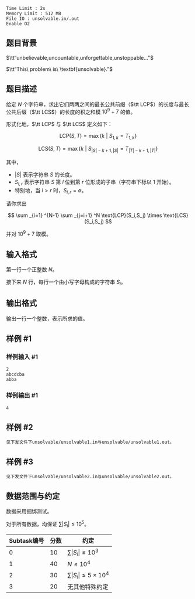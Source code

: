 ```text
Time Limit : 2s
Memory Limit : 512 MB
File IO : unsolvable.in/.out
Enable O2
```

## 题目背景

$\tt“unbelievable,uncountable,unforgettable,unstoppable...”$

$\tt“This\ problem\ is\ \textbf{unsolvable}.”$

## 题目描述

给定 $N$ 个字符串，求出它们两两之间的最长公共前缀（$\tt LCP$）的长度与最长公共后缀（$\tt LCS$）的长度的积之和模 $10^9 +7$ 的值。

形式化地，$\tt LCP$ 与 $\tt LCS$ 定义如下：

$$
\text{LCP}(S,T)=\max{ \{ k\ |\ S_{1,k} = T_{1,k} \} }
$$

$$
\text{LCS}(S,T)=\max{ \{ k\ |\ S_{|S|-k+1,|S|} = T_{|T|-k+1,|T|} \} }
$$

其中，

- $|S|$ 表示字符串 $S$ 的长度。
- $S_{l,r}$ 表示字符串 $S$ 第 $l$ 位到第 $r$ 位形成的子串（字符串下标以 $1$ 开始）。
- 特别地，当 $l > r$ 时，$S_{l,r} = \emptyset$。

请你求出

$$
\sum _{i=1} ^{N-1} \sum _{j=i+1} ^N \text{LCP}(S_i,S_j) \times \text{LCS}(S_i,S_j)
$$

并对 $10^9 + 7$ 取模。

## 输入格式

第一行一个正整数 $N$。

接下来 $N$ 行，每行一个由小写字母构成的字符串 $S_i$。

## 输出格式

输出一行一个整数，表示所求的值。

## 样例 #1

### 样例输入 #1

```
2
abcdcba
abba
```

### 样例输出 #1

```
4
```

## 样例 #2

```
见下发文件下unsolvable/unsolvable1.in与unsolvable/unsolvable1.out。
```

## 样例 #3

```
见下发文件下unsolvable/unsolvable2.in与unsolvable/unsolvable2.out。
```

## 数据范围与约定

数据采用捆绑测试。

对于所有数据，均保证 $\sum |S_i| \le 10^5$。

| Subtask编号 | 分数 | 约定 |
| ----------- | ---- | ---- |
| $0$ | $10$ | $\sum \|S_i\| \le 10^3$ |
| $1$ | $40$ | $N \le 10^4$ |
| $2$ | $30$ | $\sum \|S_i\| \le 5 \times 10 ^ 4$ |
| $3$ | $20$ | 无其他特殊约定 |